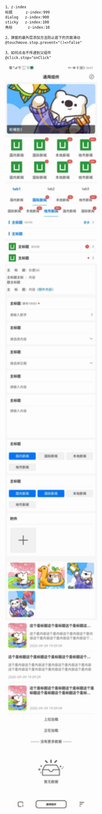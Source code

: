 ```
1、z-index
标题      z-index:999
dialog   z-index:900
sticky   z-index:100
角标		 z-index:10

2、弹窗的最外层添加方法防止底下的页面滑动
@touchmove.stop.prevent="()=>false"

3、如何点击不传递到父组件
@click.stop="onClick"
```

<img src="https://raw.githubusercontent.com/zizikoth/Uniapp-Widget/master/preview/preview.jpg" width="300px" />
